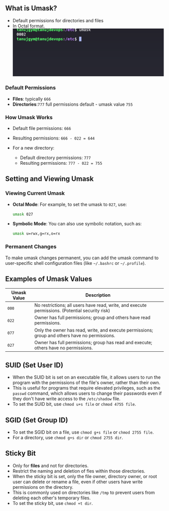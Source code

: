 

## What is Umask?
- Default permissions for directories and files
- In Octal format.
![alt text](image.png)

### Default Permissions

- **Files**: typically `666` 
- **Directories**:`777` full permissions default - umask value `755`

### How Umask Works
  - Default file permissions: `666`
  - Resulting permissions: `666 - 022 = 644`

- For a new directory:
  - Default directory permissions: `777`
  - Resulting permissions: `777 - 022 = 755` 

## Setting and Viewing Umask

### Viewing Current Umask

- **Octal Mode**: For example, to set the umask to `027`, use:
  ```bash
  umask 027
  ```

- **Symbolic Mode**: You can also use symbolic notation, such as:
  ```bash
  umask u=rwx,g=rx,o=rx
  ```

### Permanent Changes

To make umask changes permanent, you can add the umask command to user-specific shell configuration files (like `~/.bashrc` or `~/.profile`).

## Examples of Umask Values

| Umask Value | Description                                                  |
|-------------|--------------------------------------------------------------|
| `000`       | No restrictions; all users have read, write, and execute permissions. (Potential security risk) |
| `022`       | Owner has full permissions; group and others have read permissions. |
| `077`       | Only the owner has read, write, and execute permissions; group and others have no permissions. |
| `027`       | Owner has full permissions; group has read and execute; others have no permissions. |



## SUID (Set User ID)

- When the SUID bit is set on an executable file, it allows users to run the program with the permissions of the file's owner, rather than their own.
- This is useful for programs that require elevated privileges, such as the `passwd` command, which allows users to change their passwords even if they don't have write access to the `/etc/shadow` file.
- To set the SUID bit, use `chmod u+s file` or `chmod 4755 file`.

## SGID (Set Group ID)

- To set the SGID bit on a file, use `chmod g+s file` or `chmod 2755 file`. 
- For a directory, use `chmod g+s dir` or `chmod 2755 dir`.

## Sticky Bit
- Only for **files** and not for directories.
- Restrict the naming and deletion of fles within those directories.
- When the sticky bit is set, only the file owner, directory owner, or root user can delete or rename a file, even if other users have write permissions on the directory.
- This is commonly used on directories like `/tmp` to prevent users from deleting each other's temporary files.
- To set the sticky bit, use `chmod +t dir`.